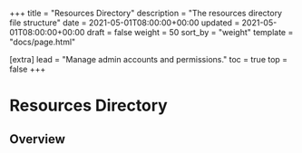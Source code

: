 +++
title = "Resources Directory"
description = "The resources directory file structure"
date = 2021-05-01T08:00:00+00:00
updated = 2021-05-01T08:00:00+00:00
draft = false
weight = 50
sort_by = "weight"
template = "docs/page.html"

[extra]
lead = "Manage admin accounts and permissions."
toc = true
top = false
+++

# Resources Directory

## Overview
